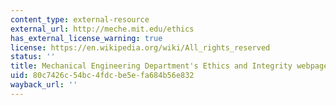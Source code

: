 ```yaml
---
content_type: external-resource
external_url: http://meche.mit.edu/ethics
has_external_license_warning: true
license: https://en.wikipedia.org/wiki/All_rights_reserved
status: ''
title: Mechanical Engineering Department's Ethics and Integrity webpage
uid: 80c7426c-54bc-4fdc-be5e-fa684b56e832
wayback_url: ''
---
```


